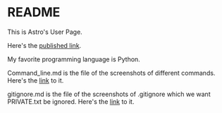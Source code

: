 # README

This is Astro's User Page.

Here's the [published link](https://astrowang0306.github.io/CSE110/).

My favorite programming language is Python.

Command_line.md is the file of the screenshots of different commands. Here's the [link](/screenshots/Command_Line.md) to it. 

gitignore.md is the file of the screenshots of .gitignore which we want PRIVATE.txt be ignored. Here's the [link](/.gitignore) to it. 

